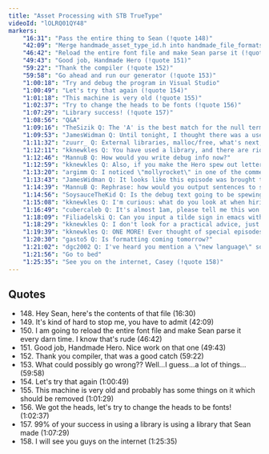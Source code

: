 ```yaml
---
title: "Asset Processing with STB TrueType"
videoId: "lOLRQ01QY48"
markers:
    "16:31": "Pass the entire thing to Sean (!quote 148)"
    "42:09": "Merge handmade_asset_type_id.h into handmade_file_formats.h (!quote 149)"
    "46:42": "Reload the entire font file and make Sean parse it (!quote 150)"
    "49:43": "Good job, Handmade Hero (!quote 151)"
    "59:22": "Thank the compiler (!quote 152)"
    "59:58": "Go ahead and run our generator (!quote 153)"
    "1:00:18": "Try and debug the program in Visual Studio"
    "1:00:49": "Let's try that again (!quote 154)"
    "1:01:18": "This machine is very old (!quote 155)"
    "1:02:37": "Try to change the heads to be fonts (!quote 156)"
    "1:07:29": "Library success! (!quote 157)"
    "1:08:56": "Q&A"
    "1:09:16": "TheSizik Q: The 'A' is the best match for the null terminator"
    "1:09:53": "JamesWidman Q: Until tonight, I thought there was a use case for CMake (which is that, if the user compiles the program, it finds libraries so that you don't need to know where they're installed). But now... it seems the STB way is the only reasonable default. I think I'm done with CMake for the foreseeable future"
    "1:11:32": "zuurr_ Q: External libraries, malloc/free, what's next, a java virtual machine?"
    "1:12:11": "kknewkles Q: You have used a library, and there are riots raging in the streets. I see shadows of pitchforks, cast by torch lights of the rabid crowd. Run, Casey, I'll do my best to slow them down. \*tips his hat with a last farewell gaze\*"
    "1:12:46": "MannuB Q: How would you write debug info now?"
    "1:12:59": "kknewkles Q: Also, if you make the Hero spew out letters of my nickname at random (at least 'til the end of Q&A (and we already established that I'm the mascot of the community (le lovable goof))), holy hell will I be happy"
    "1:13:20": "argimm Q: I noticed \"mollyrocket\" in one of the comments of the STB file... Did you make contributions?"
    "1:13:43": "JamesWidman Q: It looks like this episode was brought to us by the letter N"
    "1:14:39": "MannuB Q: Rephrase: how would you output sentences to see debug strings like fps or error codes?"
    "1:14:56": "SoysauceTheKid Q: Is the debug text going to be spewing forth out of the handmade hero's head?"
    "1:15:08": "kknewkles Q: I'm curious: what do you look at when hiring an artist (I have no idea how you apply for that)? After watching a few episodes of Double Fine Adventure I'm in awe at how good artists at Double Fine seem to be and what kind of *richnesses* you have to have to be one of those. You also seem to practise more intelligent and humane approaches to hiring"
    "1:16:49": "cubercaleb Q: It's almost 1am, please tell me this won't be a normal thing"
    "1:18:09": "Filiadelski Q: Can you input a tilde sign in emacs with your config, because I can't?"
    "1:18:29": "kknewkles Q: I don't look for a practical advice, just interested how you do it now. Often my friends tell me \"I can't give you an objective answer/data\" \"screw it, I want YOUR opinion!\""
    "1:19:39": "kknewkles Q: ONE MORE! Ever thought of special episodes with guests/bonus episodes done on specific topics by someone else (being a rad debugger with Jeff or being a splendor deitial programmer with Fabian)?"
    "1:20:30": "gasto5 Q: Is formatting coming tomorrow?"
    "1:21:02": "dgc2002	Q: I've heard you mention a \"new language\" someone is developing. Could you mention the name/creator? I Usually listen to Handmade Hero in my car on my way to work so I can't write it down if I hear it"
    "1:21:56": "Go to bed"
    "1:25:35": "See you on the internet, Casey (!quote 158)"
---
```


## Quotes

* 148\. Hey Sean, here's the contents of that file (16:30)
* 149\. It's kind of hard to stop me, you have to admit (42:09)
* 150\. I am going to reload the entire font file and make Sean parse it every darn time. I know that's rude (46:42)
* 151\. Good job, Handmade Hero. Nice work on that one (49:43)
* 152\. Thank you compiler, that was a good catch (59:22)
* 153\. What could possibly go wrong?? Well...I guess...a lot of things... (59:58)
* 154\. Let's try that again (1:00:49)
* 155\. This machine is very old and probably has some things on it which should be removed (1:01:29)
* 156\. We got the heads, let's try to change the heads to be fonts! (1:02:37)
* 157\. 99% of your success in using a library is using a library that Sean made (1:07:29)
* 158\. I will see you guys on the internet (1:25:35)
